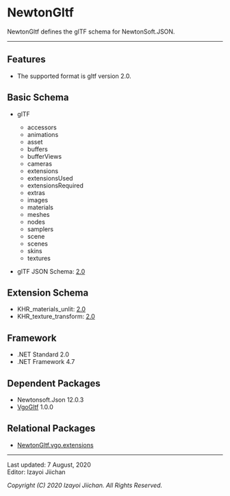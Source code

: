 # NewtonGltf

NewtonGltf defines the glTF schema for NewtonSoft.JSON.

___
## Features

- The supported format is gltf version 2.0.

## Basic Schema

- glTF
  - accessors
  - animations
  - asset
  - buffers
  - bufferViews
  - cameras
  - extensions
  - extensionsUsed
  - extensionsRequired
  - extras
  - images
  - materials
  - meshes
  - nodes
  - samplers
  - scene
  - scenes
  - skins
  - textures

- glTF JSON Schema: [2.0](https://github.com/KhronosGroup/glTF/tree/master/specification/2.0/schema)

## Extension Schema

- KHR_materials_unlit: [2.0](https://github.com/KhronosGroup/glTF/tree/master/extensions/2.0/Khronos/KHR_materials_unlit)
- KHR_texture_transform: [2.0](https://github.com/KhronosGroup/glTF/tree/master/extensions/2.0/Khronos/KHR_texture_transform)

## Framework

- .NET Standard 2.0
- .NET Framework 4.7

## Dependent Packages

- Newtonsoft.Json 12.0.3
- [VgoGltf](https://github.com/izayoijiichan/vgo.gltf.git) 1.0.0

## Relational Packages

- [NewtonGltf.vgo.extensions](https://github.com/izayoijiichan/newton.gltf.vgo.extensions.git)

___
Last updated: 7 August, 2020  
Editor: Izayoi Jiichan

*Copyright (C) 2020 Izayoi Jiichan. All Rights Reserved.*
